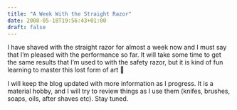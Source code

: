 ```yaml
---
title: "A Week With the Straight Razor"
date: 2008-05-18T19:56:43+01:00
draft: false
---
```


I have shaved with the straight razor for almost a week now and I must say that I’m pleased with the performance so far. It will take some time to get the same results that I’m used to with the safety razor, but it is kind of fun learning to master this lost form of art 🙂

I will keep the blog updated with more information as I progress. It is a material hobby, and I will try to review things as I use them (knifes, brushes, soaps, oils, after shaves etc). Stay tuned.